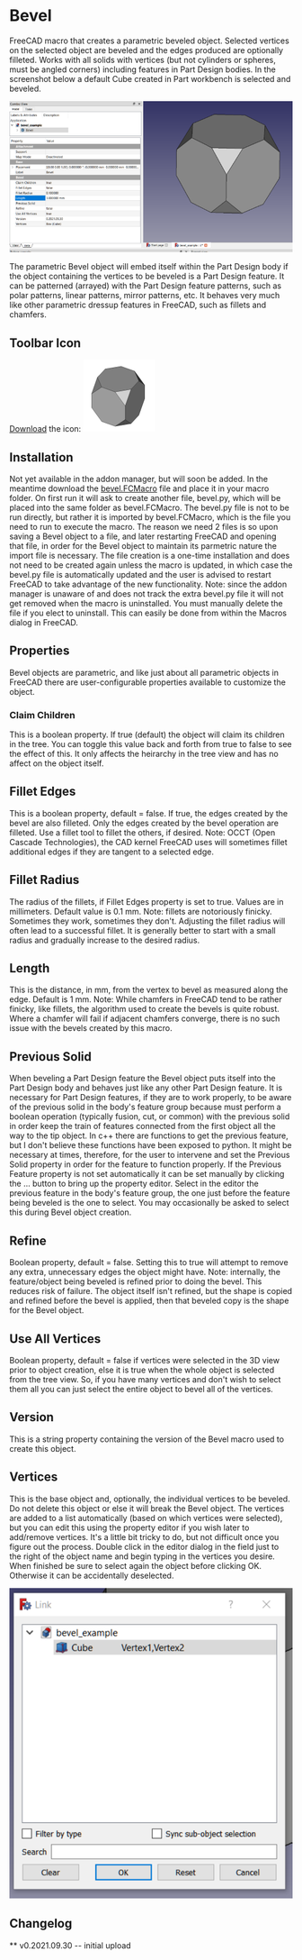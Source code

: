 # Bevel

FreeCAD macro that creates a parametric beveled object.  Selected vertices on the selected object are beveled and the edges produced are optionally filleted.  Works with all solids with vertices (but not cylinders or spheres, must be angled corners) including features in Part Design bodies.  In the screenshot below a default Cube created in Part workbench is selected and beveled.

<img src="bevel_scr.png" alt="screenshot">

The parametric Bevel object will embed itself within the Part Design body if the object containing the vertices to be beveled is a Part Design feature.  It can be patterned (arrayed) with the Part Design feature patterns, such as polar patterns, linear patterns, mirror patterns, etc.  It behaves very much like other parametric dressup features in FreeCAD, such as fillets and chamfers.

## Toolbar Icon
<a href="bevel.svg"> Download</a> the icon: <img src ="bevel.svg" alt="icon">

## Installation
Not yet available in the addon manager, but will soon be added.  In the meantime download the <a href="bevel.FCMacro">bevel.FCMacro</a> file and place it in your macro folder.  On first run it will ask to create another file, bevel.py, which will be placed into the same folder as bevel.FCMacro.  The bevel.py file is not to be run directly, but rather it is imported by bevel.FCMacro, which is the file you need to run to execute the macro.  The reason we need 2 files is so upon saving a Bevel object to a file, and later restarting FreeCAD and opening that file, in order for the Bevel object to maintain its parmetric nature the import file is necessary.  The file creation is a one-time installation and does not need to be created again unless the macro is updated, in which case the bevel.py file is automatically updated and the user is advised to restart FreeCAD to take advantage of the new functionality.  Note: since the addon manager is unaware of and does not track the extra bevel.py file it will not get removed when the macro is uninstalled.  You must manually delete the file if you elect to uninstall.  This can easily be done from within the Macros dialog in FreeCAD.

## Properties
Bevel objects are parametric, and like just about all parametric objects in FreeCAD there are user-configurable properties available to customize the object.

### Claim Children
This is a boolean property.  If true (default) the object will claim its children in the tree.  You can toggle this value back and forth from true to false to see the effect of this.  It only affects the heirarchy in the tree view and has no affect on the object itself.

## Fillet Edges
This is a boolean property, default = false.  If true, the edges created by the bevel are also filleted.  Only the edges created by the bevel operation are filleted.  Use a fillet tool to fillet the others, if desired.  Note: OCCT (Open Cascade Technologies), the CAD kernel FreeCAD uses will sometimes fillet additional edges if they are tangent to a selected edge.

## Fillet Radius
The radius of the fillets, if Fillet Edges property is set to true.  Values are in millimeters.  Default value is 0.1 mm.  Note: fillets are notoriously finicky.  Sometimes they work, sometimes they don't.  Adjusting the fillet radius will often lead to a successful fillet.  It is generally better to start with a small radius and gradually increase to the desired radius.

## Length
This is the distance, in mm, from the vertex to bevel as measured along the edge.  Default is 1 mm.  Note: While chamfers in FreeCAD tend to be rather finicky, like fillets, the algorithm used to create the bevels is quite robust.  Where a chamfer will fail if adjacent chamfers converge, there is no such issue with the bevels created by this macro.

## Previous Solid
When beveling a Part Design feature the Bevel object puts itself into the Part Design body and behaves just like any other Part Design feature.  It is necessary for Part Design features, if they are to work properly, to be aware of the previous solid in the body's feature group because must perform a boolean operation (typically fusion, cut, or common) with the previous solid in order keep the train of features connected from the first object all the way to the tip object.  In c++ there are functions to get the previous feature, but I don't believe these functions have been exposed to python.  It might be necessary at times, therefore, for the user to intervene and set the Previous Solid property in order for the feature to function properly.  If the Previous Feature property is not set automatically it can be set manually by clicking the ... button to bring up the property editor.  Select in the editor the previous feature in the body's feature group, the one just before the feature being beveled is the one to select.  You may occasionally be asked to select this during Bevel object creation.

## Refine
Boolean property, default = false.  Setting this to true will attempt to remove any extra, unnecessary edges the object might have.  Note: internally, the feature/object being beveled is refined prior to doing the bevel.  This reduces risk of failure.  The object itself isn't refined, but the shape is copied and refined before the bevel is applied, then that beveled copy is the shape for the Bevel object.

## Use All Vertices
Boolean property, default = false if vertices were selected in the 3D view prior to object creation, else it is true when the whole object is selected from the tree view.  So, if you have many vertices and don't wish to select them all you can just select the entire object to bevel all of the vertices.

## Version
This is a string property containing the version of the Bevel macro used to create this object.

## Vertices
This is the base object and, optionally, the individual vertices to be beveled.  Do not delete this object or else it will break the Bevel object.  The vertices are added to a list automatically (based on which vertices were selected), but you can edit this using the property editor if you wish later to add/remove vertices.  It's a little bit tricky to do, but not difficult once you figure out the process.  Double click in the editor dialog in the field just to the right of the object name and begin typing in the vertices you desire.  When finished be sure to select again the object before clicking OK.  Otherwise it can be accidentally deselected.

<img src="bevel_scr2.png" alt="screenshot 2">

## Changelog

** v0.2021.09.30 -- initial upload<br/>

